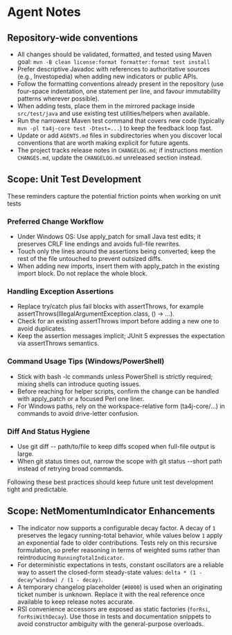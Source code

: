 # Agent Notes

## Repository-wide conventions
- All changes should be validated, formatted, and tested using Maven goal: `mvn -B clean license:format formatter:format test install`
- Prefer descriptive Javadoc with references to authoritative sources (e.g., Investopedia) when adding new indicators or public APIs.
- Follow the formatting conventions already present in the repository (use four-space indentation, one statement per line, and favour immutability patterns wherever possible).
- When adding tests, place them in the mirrored package inside `src/test/java` and use existing test utilities/helpers when available.
- Run the narrowest Maven test command that covers new code (typically `mvn -pl ta4j-core test -Dtest=...`) to keep the feedback loop fast.
- Update or add `AGENTS.md` files in subdirectories when you discover local conventions that are worth making explicit for future agents.
- The project tracks release notes in `CHANGELOG.md`; if instructions mention `CHANGES.md`, update the `CHANGELOG.md` unreleased section instead.

## Scope: Unit Test Development

These reminders capture the potential friction points when working on unit tests

### Preferred Change Workflow
- Under Windows OS: Use apply_patch for small Java test edits; it preserves CRLF line endings and avoids full-file rewrites.
- Touch only the lines around the assertions being converted; keep the rest of the file untouched to prevent outsized diffs.
- When adding new imports, insert them with apply_patch in the existing import block. Do not replace the whole block.

### Handling Exception Assertions
- Replace try/catch plus fail blocks with assertThrows, for example assertThrows(IllegalArgumentException.class, () -> ...).
- Check for an existing assertThrows import before adding a new one to avoid duplicates.
- Keep the assertion messages implicit; JUnit 5 expresses the expectation via assertThrows semantics.

### Command Usage Tips (Windows/PowerShell)
- Stick with bash -lc commands unless PowerShell is strictly required; mixing shells can introduce quoting issues.
- Before reaching for helper scripts, confirm the change can be handled with apply_patch or a focused Perl one liner.
- For Windows paths, rely on the workspace-relative form (ta4j-core/...) in commands to avoid drive-letter confusion.

### Diff And Status Hygiene
- Use git diff -- path/to/file to keep diffs scoped when full-file output is large.
- When git status times out, narrow the scope with git status --short path instead of retrying broad commands.

Following these best practices should keep future unit test development tight and predictable.

## Scope: NetMomentumIndicator Enhancements

- The indicator now supports a configurable decay factor. A decay of `1` preserves the legacy running-total behavior, while
  values below `1` apply an exponential fade to older contributions. Tests rely on this recursive formulation, so prefer
  reasoning in terms of weighted sums rather than reintroducing `RunningTotalIndicator`.
- For deterministic expectations in tests, constant oscillators are a reliable way to assert the closed-form steady-state
  values: `delta * (1 - decay^window) / (1 - decay)`.
- A temporary changelog placeholder (`#0000`) is used when an originating ticket number is unknown. Replace it with the real
  reference once available to keep release notes accurate.
- RSI convenience accessors are exposed as static factories (`forRsi`, `forRsiWithDecay`). Use those in tests and
  documentation snippets to avoid constructor ambiguity with the general-purpose overloads.
